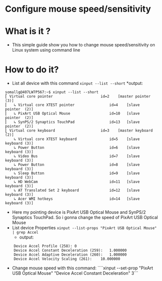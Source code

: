# Configure mouse speed/sensitivity

# What is it ?
* This simple guide show you how to change mouse speed/sensitivity on Linux system using command line

# How to do it?
* List all device with this command
```xinput --list --short```
    *output:
```
somallg@407LW7P567:~$ xinput --list --short
⎡ Virtual core pointer                    	id=2	[master pointer  (3)]
⎜   ↳ Virtual core XTEST pointer              	id=4	[slave  pointer  (2)]
⎜   ↳ PixArt USB Optical Mouse                	id=10	[slave  pointer  (2)]
⎜   ↳ SynPS/2 Synaptics TouchPad              	id=13	[slave  pointer  (2)]
⎣ Virtual core keyboard                   	id=3	[master keyboard (2)]
    ↳ Virtual core XTEST keyboard             	id=5	[slave  keyboard (3)]
    ↳ Power Button                            	id=6	[slave  keyboard (3)]
    ↳ Video Bus                               	id=7	[slave  keyboard (3)]
    ↳ Power Button                            	id=8	[slave  keyboard (3)]
    ↳ Sleep Button                            	id=9	[slave  keyboard (3)]
    ↳ HD WebCam                               	id=11	[slave  keyboard (3)]
    ↳ AT Translated Set 2 keyboard            	id=12	[slave  keyboard (3)]
    ↳ Acer WMI hotkeys                        	id=14	[slave  keyboard (3)]
```
* Here my pointing device is PixArt USB Optical Mouse and SynPS/2 Synaptics TouchPad. So i gonna change the speed of PixArt USB Optical Mouse
* List device Properties
```xinput --list-props "PixArt USB Optical Mouse" | grep Accel```
    * output:
```
	Device Accel Profile (258):	0
	Device Accel Constant Deceleration (259):	1.000000
	Device Accel Adaptive Deceleration (260):	1.000000
	Device Accel Velocity Scaling (261):	10.000000
```
* Change mouse speed with this command:
````xinput --set-prop "PixArt USB Optical Mouse" "Device Accel Constant Deceleration" 3```
